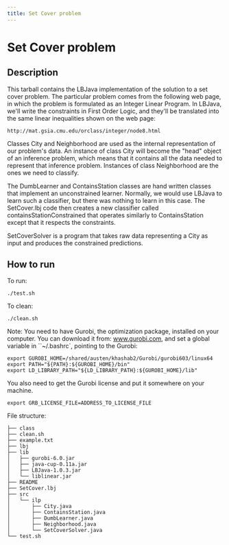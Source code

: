 ```yaml
---
title: Set Cover problem
---
```



# Set Cover problem 

## Description 
This tarball contains the LBJava implementation of the solution to a set cover
problem.  The particular problem comes from the following web page, in which
the problem is formulated as an Integer Linear Program.  In LBJava, we'll write
the constraints in First Order Logic, and they'll be translated into the same
linear inequalities shown on the web page:

`http://mat.gsia.cmu.edu/orclass/integer/node8.html`

Classes City and Neighborhood are used as the internal representation of our
problem's data.  An instance of class City will become the "head" object of an
inference problem, which means that it contains all the data needed to
represent that inference problem.  Instances of class Neighborhood are the
ones we need to classify.

The DumbLearner and ContainsStation classes are hand written classes that
implement an unconstrained learner.  Normally, we would use LBJava to learn such
a classifier, but there was nothing to learn in this case.  The SetCover.lbj
code then creates a new classifier called containsStationConstrained that
operates similarly to ContainsStation except that it respects the constraints.

SetCoverSolver is a program that takes raw data representing a City as input
and produces the constrained predictions.

## How to run
To run:

```
./test.sh
```

To clean:

```
./clean.sh
```


Note: You need to have Gurobi, the optimization package, installed on your computer.
You can download it from: www.gurobi.com, and set a global variable in ``~/.bashrc`, pointing to the Gurobi:

```
export GUROBI_HOME=/shared/austen/khashab2/Gurobi/gurobi603/linux64
export PATH="${PATH}:${GUROBI_HOME}/bin"
export LD_LIBRARY_PATH="${LD_LIBRARY_PATH}:${GUROBI_HOME}/lib"
```

You also need to get the Gurobi license and put it somewhere on your machine.

```
export GRB_LICENSE_FILE=ADDRESS_TO_LICENSE_FILE
```

File structure:

```
├── class
├── clean.sh
├── example.txt
├── lbj
├── lib
│   ├── gurobi-6.0.jar
│   ├── java-cup-0.11a.jar
│   ├── LBJava-1.0.3.jar
│   └── liblinear.jar
├── README
├── SetCover.lbj
├── src
│   └── ilp
│       ├── City.java
│       ├── ContainsStation.java
│       ├── DumbLearner.java
│       ├── Neighborhood.java
│       └── SetCoverSolver.java
└── test.sh
```

